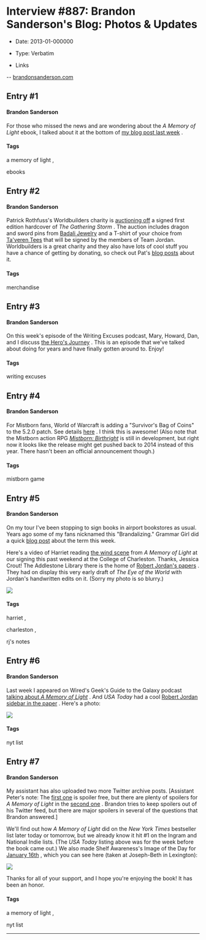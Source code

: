 # Interview #887: Brandon Sanderson's Blog: Photos & Updates

- Date: 2013-01-000000

- Type: Verbatim

- Links

-- [brandonsanderson.com](http://brandonsanderson.com/blog/1137/Photos-and-Updates)


## Entry #1

#### Brandon Sanderson

For those who missed the news and are wondering about the
*A Memory of Light*
ebook, I talked about it at the bottom of
[my blog post last week](http://brandonsanderson.com/blog/1136)
.

#### Tags

a memory of light
,

ebooks

## Entry #2

#### Brandon Sanderson

Patrick Rothfuss's Worldbuilders charity is
[auctioning off](http://www.ebay.com/itm/Gathering-Storm-set-Hardcover-1st-1st-signed-by-Brandon-Sanderson-2-pins-/181060571127?pt=US_Fiction_Books&hash=item2a280d0ff7)
a signed first edition hardcover of
*The Gathering Storm*
. The auction includes dragon and sword pins from
[Badali Jewelry](http://www.badalijewelry.com/jordan.htm)
and a T-shirt of your choice from
[Ta'veren Tees](https://taverentees.com/)
that will be signed by the members of Team Jordan. Worldbuilders is a great charity and they also have lots of cool stuff you have a chance of getting by donating, so check out Pat's
[blog posts](http://blog.patrickrothfuss.com/category/worldbuilders-2012/)
about it.

#### Tags

merchandise

## Entry #3

#### Brandon Sanderson

On this week's episode of the Writing Excuses podcast, Mary, Howard, Dan, and I discuss
[the Hero's Journey](http://www.writingexcuses.com/2013/01/13/)
. This is an episode that we've talked about doing for years and have finally gotten around to. Enjoy!

#### Tags

writing excuses

## Entry #4

#### Brandon Sanderson

For Mistborn fans, World of Warcraft is adding a "Survivor's Bag of Coins" to the 5.2.0 patch. See details
[here](http://ptr.wowdb.com/items/94154-survivors-bag-of-coins)
. I think this is awesome! (Also note that the Mistborn action RPG
[*Mistborn: Birthright*](http://www.mistborngame.com/)
is still in development, but right now it looks like the release might get pushed back to 2014 instead of this year. There hasn't been an official announcement though.)

#### Tags

mistborn game

## Entry #5

#### Brandon Sanderson

On my tour I've been stopping to sign books in airport bookstores as usual. Years ago some of my fans nicknamed this "Brandalizing." Grammar Girl did a quick
[blog post](http://grammar.quickanddirtytips.com/brandalized.aspx)
about the term this week.

Here's a video of Harriet reading
[the wind scene](http://twitter.yfrog.com/jadfenegbybbzwloxdvqocpaz)
from
*A Memory of Light*
at our signing this past weekend at the College of Charleston. Thanks, Jessica Crout! The Addlestone Library there is the home of
[Robert Jordan's papers](http://blogs.cofc.edu/thetruesource/)
. They had on display this very early draft of
*The Eye of the World*
with Jordan's handwritten edits on it. (Sorry my photo is so blurry.)

![](http://img.viame-cdn.com/photos/2e775c60-3f44-0130-4190-12313d035c4e/r600x600.jpg)

#### Tags

harriet
,

charleston
,

rj's notes

## Entry #6

#### Brandon Sanderson

Last week I appeared on Wired's Geek's Guide to the Galaxy podcast
[talking about
*A Memory of Light*](http://www.wired.com/underwire/2013/01/geeks-guide-brandon-sanderson/)
. And
*USA Today*
had a cool
[Robert Jordan sidebar in the paper](http://www.usatoday.com/story/life/books/2013/01/09/robert-jordan-memory-of-light/1818227/)
. Here's a photo:

![](http://brandonsanderson.com/images/USATodayByTheNumbers.jpg)

#### Tags

nyt list

## Entry #7

#### Brandon Sanderson

My assistant has also uploaded two more Twitter archive posts. [Assistant Peter's note: The
[first one](http://brandonsanderson.com/article/119/Tweets-December-31-2012-January-9-2013)
is spoiler free, but there are plenty of spoilers for
*A Memory of Light*
in the
[second one](http://brandonsanderson.com/article/120/Tweets-January-9-13-2013)
. Brandon tries to keep spoilers out of his Twitter feed, but there are major spoilers in several of the questions that Brandon answered.]

We'll find out how
*A Memory of Light*
did on the
*New York Times*
bestseller list later today or tomorrow, but we already know it hit #1 on the Ingram and National Indie lists. (The
*USA Today*
listing above was for the week before the book came out.) We also made Shelf Awareness's Image of the Day for
[January 16th](http://www.shelf-awareness.com/issue.html?issue=1907#m18660)
, which you can see here (taken at Joseph-Beth in Lexington):

![](http://brandonsanderson.com/images/AMoL-Joseph-Beth.jpg)

Thanks for all of your support, and I hope you're enjoying the book! It has been an honor.

#### Tags

a memory of light
,

nyt list


---

